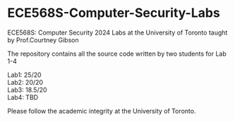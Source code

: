 # ECE568S-Computer-Security-Labs
ECE568S: Computer Security 2024 Labs at the University of Toronto taught by Prof.Courtney Gibson 

The repository contains all the source code written by two students for Lab 1-4

Lab1: 25/20 \
Lab2: 20/20 \
Lab3: 18.5/20 \
Lab4: TBD 

Please follow the academic integrity at the University of Toronto.
